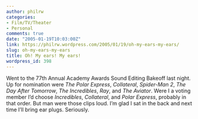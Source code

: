 ```yaml
---
author: philrw
categories:
- Film/TV/Theater
- Personal
comments: true
date: "2005-01-19T10:03:00Z"
link: https://philrw.wordpress.com/2005/01/19/oh-my-ears-my-ears/
slug: oh-my-ears-my-ears
title: Oh! My ears! My ears!
wordpress_id: 398
---
```


Went to the 77th Annual Academy Awards Sound Editing Bakeoff last night. Up for nomination were _The Polar Express_, _Collateral_, _Spider-Man 2_, _The Day After Tomorrow_, _The Incredibles_, _Ray_, and _The Aviator_. Were I a voting member I’d choose _Incredibles_, _Collateral_, and _Polar Express_,
probably in that order. But man were those clips loud. I’m glad I sat
in the back and next time I’ll bring ear plugs. Seriously.




